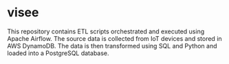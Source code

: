 # visee

This repository contains ETL scripts orchestrated and executed using Apache Airflow. The source data is collected from IoT devices and stored in AWS DynamoDB. The data is then transformed using SQL and Python and loaded into a PostgreSQL database.
